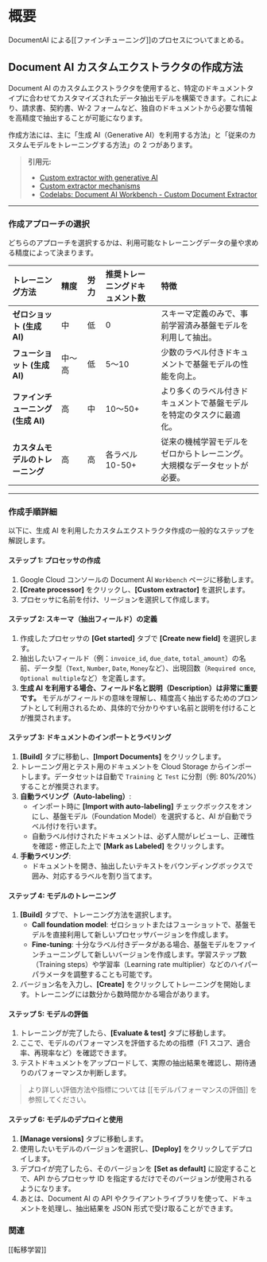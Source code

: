 # 概要

DocumentAI による[[ファインチューニング]]のプロセスについてまとめる。

## Document AI カスタムエクストラクタの作成方法

Document AI のカスタムエクストラクタを使用すると、特定のドキュメントタイプに合わせてカスタマイズされたデータ抽出モデルを構築できます。これにより、請求書、契約書、W-2 フォームなど、独自のドキュメントから必要な情報を高精度で抽出することが可能になります。

作成方法には、主に「生成 AI（Generative AI）を利用する方法」と「従来のカスタムモデルをトレーニングする方法」の 2 つがあります。

> **引用元:**
>
> - [Custom extractor with generative AI](https://cloud.google.com/document-ai/docs/ce-with-genai)
> - [Custom extractor mechanisms](https://cloud.google.com/document-ai/docs/ce-mechanisms)
> - [Codelabs: Document AI Workbench - Custom Document Extractor](https://codelabs.developers.google.com/codelabs/docai-custom)

---

### 作成アプローチの選択

どちらのアプローチを選択するかは、利用可能なトレーニングデータの量や求める精度によって決まります。

| トレーニング方法                   | 精度   | 労力 | 推奨トレーニングドキュメント数 | 特徴                                                                     |
| :--------------------------------- | :----- | :--- | :----------------------------- | :----------------------------------------------------------------------- |
| **ゼロショット (生成 AI)**         | 中     | 低   | 0                              | スキーマ定義のみで、事前学習済み基盤モデルを利用して抽出。               |
| **フューショット (生成 AI)**       | 中〜高 | 低   | 5〜10                          | 少数のラベル付きドキュメントで基盤モデルの性能を向上。                   |
| **ファインチューニング (生成 AI)** | 高     | 中   | 10〜50+                        | より多くのラベル付きドキュメントで基盤モデルを特定のタスクに最適化。     |
| **カスタムモデルのトレーニング**   | 高     | 高   | 各ラベル 10-50+                | 従来の機械学習モデルをゼロからトレーニング。大規模なデータセットが必要。 |

---

### 作成手順詳細

以下に、生成 AI を利用したカスタムエクストラクタ作成の一般的なステップを解説します。

#### ステップ 1: プロセッサの作成

1.  Google Cloud コンソールの Document AI `Workbench` ページに移動します。
2.  **[Create processor]** をクリックし、**[Custom extractor]** を選択します。
3.  プロセッサに名前を付け、リージョンを選択して作成します。

#### ステップ 2: スキーマ（抽出フィールド）の定義

1.  作成したプロセッサの **[Get started]** タブで **[Create new field]** を選択します。
2.  抽出したいフィールド（例：`invoice_id`, `due_date`, `total_amount`）の名前、データ型（`Text`, `Number`, `Date`, `Money`など）、出現回数（`Required once`, `Optional multiple`など）を定義します。
3.  **生成 AI を利用する場合、フィールド名と説明（Description）は非常に重要です。** モデルがフィールドの意味を理解し、精度高く抽出するためのプロンプトとして利用されるため、具体的で分かりやすい名前と説明を付けることが推奨されます。

#### ステップ 3: ドキュメントのインポートとラベリング

1.  **[Build]** タブに移動し、**[Import Documents]** をクリックします。
2.  トレーニング用とテスト用のドキュメントを Cloud Storage からインポートします。データセットは自動で `Training` と `Test` に分割（例: 80%/20%）することが推奨されます。
3.  **自動ラベリング（Auto-labeling）**:
    - インポート時に **[Import with auto-labeling]** チェックボックスをオンにし、基盤モデル（Foundation Model）を選択すると、AI が自動でラベル付けを行います。
    - 自動ラベル付けされたドキュメントは、必ず人間がレビューし、正確性を確認・修正した上で **[Mark as Labeled]** をクリックします。
4.  **手動ラベリング**:
    - ドキュメントを開き、抽出したいテキストをバウンディングボックスで囲み、対応するラベルを割り当てます。

#### ステップ 4: モデルのトレーニング

1.  **[Build]** タブで、トレーニング方法を選択します。
    - **Call foundation model**: ゼロショットまたはフューショットで、基盤モデルを直接利用して新しいプロセッサバージョンを作成します。
    - **Fine-tuning**: 十分なラベル付きデータがある場合、基盤モデルをファインチューニングして新しいバージョンを作成します。学習ステップ数（Training steps）や学習率（Learning rate multiplier）などのハイパーパラメータを調整することも可能です。
2.  バージョン名を入力し、**[Create]** をクリックしてトレーニングを開始します。トレーニングには数分から数時間かかる場合があります。

#### ステップ 5: モデルの評価

1.  トレーニングが完了したら、**[Evaluate & test]** タブに移動します。
2.  ここで、モデルのパフォーマンスを評価するための指標（F1 スコア、適合率、再現率など）を確認できます。
3.  テストドキュメントをアップロードして、実際の抽出結果を確認し、期待通りのパフォーマンスか判断します。

> より詳しい評価方法や指標については [[モデルパフォーマンスの評価]] を参照してください。

#### ステップ 6: モデルのデプロイと使用

1.  **[Manage versions]** タブに移動します。
2.  使用したいモデルのバージョンを選択し、**[Deploy]** をクリックしてデプロイします。
3.  デプロイが完了したら、そのバージョンを **[Set as default]** に設定することで、API からプロセッサ ID を指定するだけでそのバージョンが使用されるようになります。
4.  あとは、Document AI の API やクライアントライブラリを使って、ドキュメントを処理し、抽出結果を JSON 形式で受け取ることができます。

### 関連

[[転移学習]]
